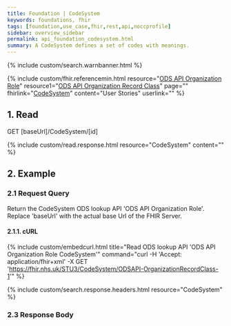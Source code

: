 ```yaml
---
title: Foundation | CodeSystem
keywords: foundations, fhir
tags: [foundation,use_case,fhir,rest,api,noccprofile]
sidebar: overview_sidebar
permalink: api_foundation_codesystem.html
summary: A CodeSystem defines a set of codes with meanings.
---
```


{% include custom/search.warnbanner.html %}

{% include custom/fhir.referencemin.html resource="[ODS API Organization Role](https://directory.spineservices.nhs.uk/STU3/CodeSystem/ODSAPI-OrganizationRole-1)" resource1="[ODS API Organization Record Class](https://fhir.nhs.uk/STU3/CodeSystem/ODSAPI-OrganizationRecordClass-1)" page="" fhirlink="[CodeSystem](http://www.hl7.org/fhir/stu3/codesystem.html)" content="User Stories" userlink="" %}


## 1. Read ##

<div markdown="span" class="alert alert-success" role="alert">
GET [baseUrl]/CodeSystem/[id]</div>

{% include custom/read.response.html resource="CodeSystem" content="" %}

## 2. Example ##

### 2.1 Request Query ###

Return the CodeSystem ODS lookup API 'ODS API Organization Role'. Replace 'baseUrl' with the actual base Url of the FHIR Server.

#### 2.1.1. cURL ####

{% include custom/embedcurl.html title="Read ODS lookup API 'ODS API Organization Role CodeSystem'" command="curl -H 'Accept: application/fhir+xml' -X GET  'https://fhir.nhs.uk/STU3/CodeSystem/ODSAPI-OrganizationRecordClass-1'" %}

{% include custom/search.response.headers.html resource="CodeSystem"  %}

### 2.3 Response Body ###

<script src="https://gist.github.com/IOPS-DEV/dd835e309db1b643f056e39d02c886ce.js"></script>
